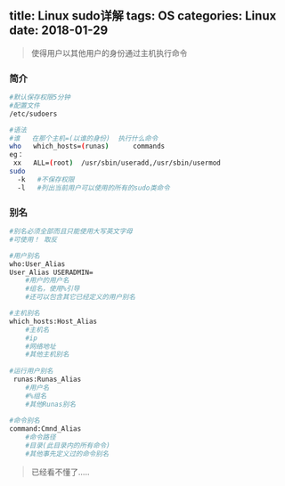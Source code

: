 title: Linux sudo详解
tags: OS
categories: Linux
date: 2018-01-29
---
> 使得用户以其他用户的身份通过主机执行命令

### 简介
```bash
#默认保存权限5分钟
#配置文件
/etc/sudoers

#语法
#谁   在那个主机=(以谁的身份)  执行什么命令
who   which_hosts=(runas)      commands  
eg：
 xx   ALL=(root)  /usr/sbin/useradd,/usr/sbin/usermod
sudo
  -k   #不保存权限
  -l   #列出当前用户可以使用的所有的sudo类命令
```
<!-- more -->

### 别名
```bash
#别名必须全部而且只能使用大写英文字母
#可使用！ 取反

#用户别名
who:User_Alias
User_Alias USERADMIN=
    #用户的用户名
    #组名，使用%引导
    #还可以包含其它已经定义的用户别名

#主机别名
which_hosts:Host_Alias
    #主机名
    #ip
    #网络地址
    #其他主机别名
    
#运行用户别名
 runas:Runas_Alias
    #用户名
    #%组名
    #其他Runas别名
    
#命令别名
command:Cmnd_Alias
    #命令路径
    #目录(此目录内的所有命令)
    #其他事先定义过的命令别名
```

> 已经看不懂了.....